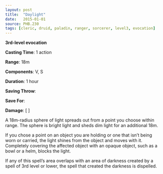 ```yaml
---
layout: post
title:  "Daylight"
date:   2015-01-01
source: PHB.230
tags: [cleric, druid, paladin, ranger, sorcerer, level3, evocation]
---
```


**3rd-level evocation**

**Casting Time**: 1 action

**Range**: 18m

**Components**: V, S

**Duration**: 1 hour

**Saving Throw**:

**Save For**:

**Damage**: [ ]

A 18m-radius sphere of light spreads out from a point you choose within range. The sphere is bright light and sheds dim light for an additional 18m.

If you chose a point on an object you are holding or one that isn’t being worn or carried, the light shines from the object and moves with it. Completely covering the affected object with an opaque object, such as a bowl or a helm, blocks the light.

If any of this spell’s area overlaps with an area of darkness created by a spell of 3rd level or lower, the spell that created the darkness is dispelled.
